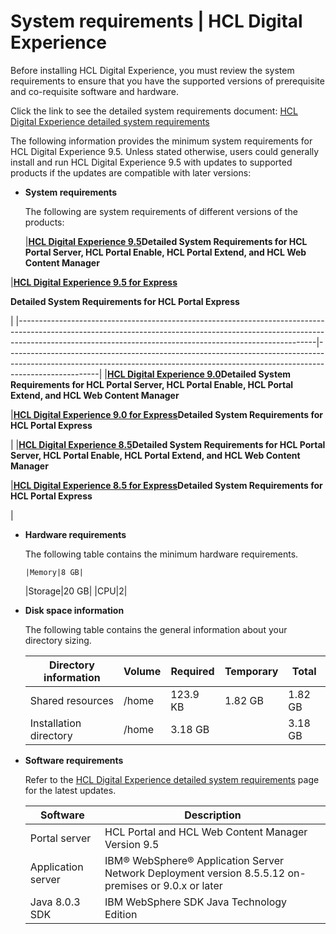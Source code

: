 # System requirements \| HCL Digital Experience

Before installing HCL Digital Experience, you must review the system requirements to ensure that you have the supported versions of prerequisite and co-requisite software and hardware.

Click the link to see the detailed system requirements document: [HCL Digital Experience detailed system requirements](https://support.hcltechsw.com/csm?id=kb_article&sysparm_article=KB0013514)

The following information provides the minimum system requirements for HCL Digital Experience 9.5. Unless stated otherwise, users could generally install and run HCL Digital Experience 9.5 with updates to supported products if the updates are compatible with later versions:

-   **System requirements**

    The following are system requirements of different versions of the products:

    |[**HCL Digital Experience 9.5**](https://support.hcltechsw.com/csm?id=kb_article&sysparm_article=KB0090156)**Detailed System Requirements for HCL Portal Server, HCL Portal Enable, HCL Portal Extend, and HCL Web Content Manager**

|[**HCL Digital Experience 9.5 for Express**](https://support.hcltechsw.com/csm?id=kb_article&sysparm_article=KB0089062)

 **Detailed System Requirements for HCL Portal Express**

|
    |--------------------------------------------------------------------------------------------------------------------------------------------------------------------------------------------------------------------------------------|-----------------------------------------------------------------------------------------------------------------------------------------------------------------------------------|
    |[**HCL Digital Experience 9.0**](https://support.hcltechsw.com/csm?id=kb_article&sysparm_article=KB0090264)**Detailed System Requirements for HCL Portal Server, HCL Portal Enable, HCL Portal Extend, and HCL Web Content Manager**

|[**HCL Digital Experience 9.0 for Express**](https://support.hcltechsw.com/csm?id=kb_article&sysparm_article=KB0089983)**Detailed System Requirements for HCL Portal Express**

|
    |[**HCL Digital Experience 8.5**](https://support.hcltechsw.com/csm?id=kb_article&sysparm_article=KB0089871)**Detailed System Requirements for HCL Portal Server, HCL Portal Enable, HCL Portal Extend, and HCL Web Content Manager**

|[**HCL Digital Experience 8.5 for Express**](https://support.hcltechsw.com/csm?id=kb_article&sysparm_article=KB0090052)**Detailed System Requirements for HCL Portal Express**

|


-   **Hardware requirements**

    The following table contains the minimum hardware requirements.

        |Memory|8 GB|
    |Storage|20 GB|
    |CPU|2|

-   **Disk space information**

    The following table contains the general information about your directory sizing.

    |Directory information|Volume|Required|Temporary|Total|
    |---------------------|------|--------|---------|-----|
    |Shared resources|/home|123.9 KB|1.82 GB|1.82 GB|
    |Installation directory|/home|3.18 GB| |3.18 GB|

-   **Software requirements**

    Refer to the [HCL Digital Experience detailed system requirements](https://support.hcltechsw.com/csm?id=kb_article&sysparm_article=KB0013514) page for the latest updates.

    |Software|Description|
    |--------|-----------|
    |Portal server|HCL Portal and HCL Web Content Manager Version 9.5|
    |Application server|IBM® WebSphere® Application Server Network Deployment version 8.5.5.12 on-premises or 9.0.x or later|
    |Java 8.0.3 SDK|IBM WebSphere SDK Java Technology Edition|


